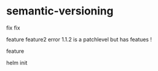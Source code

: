 # semantic-versioning

fix
fix


feature
feature2 error  1.1.2 is a patchlevel but has featues !

feature 

helm init
